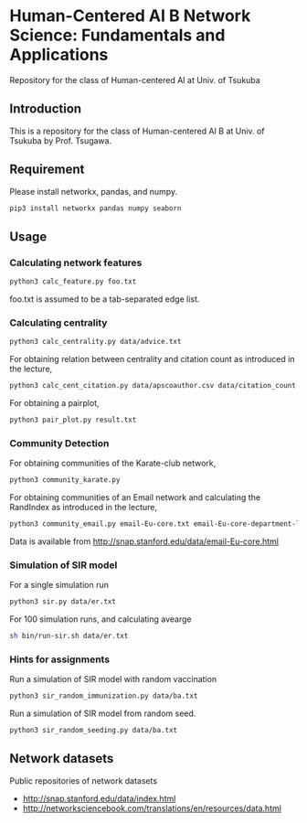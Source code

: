 # Human-Centered AI B Network Science: Fundamentals and Applications
Repository for the class of Human-centered AI at Univ. of Tsukuba

## Introduction
This is a repository for the class of Human-centered AI B at Univ. of Tsukuba by Prof. Tsugawa.

## Requirement
Please install networkx, pandas, and numpy.
```bash
pip3 install networkx pandas numpy seaborn
```

## Usage
### Calculating network features 
```bash
python3 calc_feature.py foo.txt
```
foo.txt is assumed to be a tab-separated edge list.

### Calculating centrality
```bash
python3 calc_centrality.py data/advice.txt
```
For obtaining relation between centrality and citation count as introduced in the lecture, 
```bash
python3 calc_cent_citation.py data/apscoauthor.csv data/citation_count.txt >result.txt
```
For obtaining a pairplot,
```bash
python3 pair_plot.py result.txt
```

### Community Detection
For obtaining communities of the Karate-club network,
```bash
python3 community_karate.py
```
For obtaining communities of an Email network and calculating the RandIndex as introduced in the lecture,
```bash
python3 community_email.py email-Eu-core.txt email-Eu-core-department-labels.txt
```
Data is available from
http://snap.stanford.edu/data/email-Eu-core.html

### Simulation of SIR model
For a single simulation run
```bash
python3 sir.py data/er.txt
```
For 100 simulation runs, and calculating avearge
```bash
sh bin/run-sir.sh data/er.txt
```

### Hints for assignments

Run a simulation of SIR model with random vaccination
```bash
python3 sir_random_immunization.py data/ba.txt
```
Run a simulation of SIR model from random seed.
```bash
python3 sir_random_seeding.py data/ba.txt
```

## Network datasets
Public repositories of network datasets
- http://snap.stanford.edu/data/index.html
- http://networksciencebook.com/translations/en/resources/data.html
